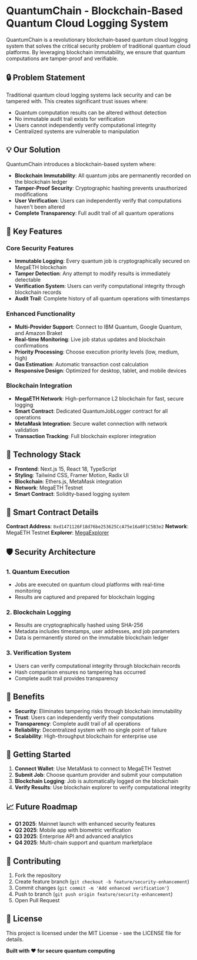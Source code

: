 # QuantumChain - Blockchain-Based Quantum Cloud Logging System

QuantumChain is a revolutionary blockchain-based quantum cloud logging system that solves the critical security problem of traditional quantum cloud platforms. By leveraging blockchain immutability, we ensure that quantum computations are tamper-proof and verifiable.

## 🔒 Problem Statement

Traditional quantum cloud logging systems lack security and can be tampered with. This creates significant trust issues where:
- Quantum computation results can be altered without detection
- No immutable audit trail exists for verification
- Users cannot independently verify computational integrity
- Centralized systems are vulnerable to manipulation

## 💡 Our Solution

QuantumChain introduces a blockchain-based system where:
- **Blockchain Immutability**: All quantum jobs are permanently recorded on the blockchain ledger
- **Tamper-Proof Security**: Cryptographic hashing prevents unauthorized modifications
- **User Verification**: Users can independently verify that computations haven't been altered
- **Complete Transparency**: Full audit trail of all quantum operations

## 🚀 Key Features

### Core Security Features
- **Immutable Logging**: Every quantum job is cryptographically secured on MegaETH blockchain
- **Tamper Detection**: Any attempt to modify results is immediately detectable
- **Verification System**: Users can verify computational integrity through blockchain records
- **Audit Trail**: Complete history of all quantum operations with timestamps

### Enhanced Functionality
- **Multi-Provider Support**: Connect to IBM Quantum, Google Quantum, and Amazon Braket
- **Real-time Monitoring**: Live job status updates and blockchain confirmations
- **Priority Processing**: Choose execution priority levels (low, medium, high)
- **Gas Estimation**: Automatic transaction cost calculation
- **Responsive Design**: Optimized for desktop, tablet, and mobile devices

### Blockchain Integration
- **MegaETH Network**: High-performance L2 blockchain for fast, secure logging
- **Smart Contract**: Dedicated QuantumJobLogger contract for all operations
- **MetaMask Integration**: Secure wallet connection with network validation
- **Transaction Tracking**: Full blockchain explorer integration

## 🔧 Technology Stack

- **Frontend**: Next.js 15, React 18, TypeScript
- **Styling**: Tailwind CSS, Framer Motion, Radix UI
- **Blockchain**: Ethers.js, MetaMask integration
- **Network**: MegaETH Testnet
- **Smart Contract**: Solidity-based logging system

## 🔗 Smart Contract Details

**Contract Address**: `0xd1471126F18d76be253625CcA75e16a0F1C5B3e2`
**Network**: MegaETH Testnet
**Explorer**: [MegaExplorer](https://www.megaexplorer.xyz/)

## 🛡️ Security Architecture

### 1. Quantum Execution
- Jobs are executed on quantum cloud platforms with real-time monitoring
- Results are captured and prepared for blockchain logging

### 2. Blockchain Logging
- Results are cryptographically hashed using SHA-256
- Metadata includes timestamps, user addresses, and job parameters
- Data is permanently stored on the immutable blockchain ledger

### 3. Verification System
- Users can verify computational integrity through blockchain records
- Hash comparison ensures no tampering has occurred
- Complete audit trail provides transparency

## 🎯 Benefits

- **Security**: Eliminates tampering risks through blockchain immutability
- **Trust**: Users can independently verify their computations
- **Transparency**: Complete audit trail of all operations
- **Reliability**: Decentralized system with no single point of failure
- **Scalability**: High-throughput blockchain for enterprise use

## 🚀 Getting Started

1. **Connect Wallet**: Use MetaMask to connect to MegaETH Testnet
2. **Submit Job**: Choose quantum provider and submit your computation
3. **Blockchain Logging**: Job is automatically logged on the blockchain
4. **Verify Results**: Use blockchain explorer to verify computational integrity

## 📈 Future Roadmap

- **Q1 2025**: Mainnet launch with enhanced security features
- **Q2 2025**: Mobile app with biometric verification
- **Q3 2025**: Enterprise API and advanced analytics
- **Q4 2025**: Multi-chain support and quantum marketplace

## 🤝 Contributing

1. Fork the repository
2. Create feature branch (`git checkout -b feature/security-enhancement`)
3. Commit changes (`git commit -m 'Add enhanced verification'`)
4. Push to branch (`git push origin feature/security-enhancement`)
5. Open Pull Request

## 📄 License

This project is licensed under the MIT License - see the LICENSE file for details.

**Built with ❤️ for secure quantum computing**